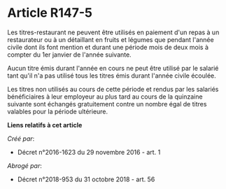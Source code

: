 # Article R147-5

Les  titres-restaurant ne peuvent être utilisés en paiement d'un repas à un  restaurateur ou à un détaillant en fruits et
légumes que pendant l'année  civile dont ils font mention et durant une période mois de deux mois à  compter du 1er janvier
de l'année suivante. 

Aucun  titre émis durant l'année en cours ne peut être utilisé par le salarié  tant qu'il n'a pas utilisé tous les titres
émis durant l'année civile  écoulée. 

Les titres non utilisés au cours de  cette période et rendus par les salariés bénéficiaires à leur employeur  au plus tard au
cours de la quinzaine suivante sont échangés  gratuitement contre un nombre égal de titres valables pour la période
ultérieure.

**Liens relatifs à cet article**

_Créé par_:

  - Décret n°2016-1623 du 29 novembre 2016 - art. 1

_Abrogé par_:

  - Décret n°2018-953 du 31 octobre 2018 - art. 56
